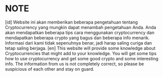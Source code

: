 # NOTE
[id] Website ini akan memberikan beberapa pengetahuan tentang Cryptocurrency yang mungkin dapat menambah pengetahuan Anda. Anda akan mendapatkan beberapa tips cara menggunakan cryptocurrency dan mendapatkan beberapa crypto yang bagus dan beberapa info menarik. Informasi dari kami tidak sepenuhnya benar, jadi harap saling curiga dan tetap saling berjaga.
[en] This website will provide some knowledge about Cryptocurrencies that might add to your knowledge. You will get some tips how to use cryptocurrency and get some good crypto and some interesting info. The information from us is not completely correct, so please be suspicious of each other and stay on guard.
